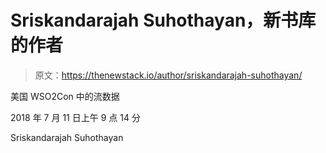 # Sriskandarajah Suhothayan，新书库的作者

> 原文：<https://thenewstack.io/author/sriskandarajah-suhothayan/>

美国 WSO2Con 中的流数据

2018 年 7 月 11 日上午 9 点 14 分

Sriskandarajah Suhothayan